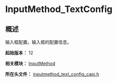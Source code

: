 # InputMethod_TextConfig

## 概述

输入框配置。输入框的配置信息。

**起始版本：** 12

**相关模块：** [InputMethod](capi-inputmethod.md)

**所在头文件：** [inputmethod_text_config_capi.h](capi-inputmethod-text-config-capi-h.md)


